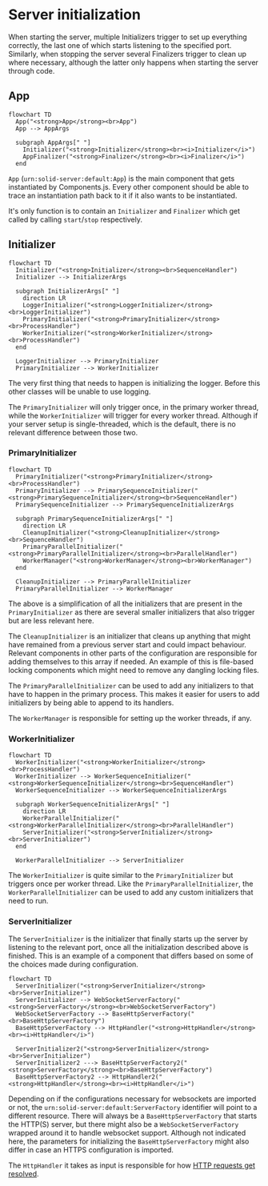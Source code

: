 # Server initialization

When starting the server, multiple Initializers trigger to set up everything correctly,
the last one of which starts listening to the specified port.
Similarly, when stopping the server several Finalizers trigger to clean up where necessary,
although the latter only happens when starting the server through code.

## App

```mermaid
flowchart TD
  App("<strong>App</strong><br>App")
  App --> AppArgs

  subgraph AppArgs[" "]
    Initializer("<strong>Initializer</strong><br><i>Initializer</i>")
    AppFinalizer("<strong>Finalizer</strong><br><i>Finalizer</i>")
  end
```

`App` (`urn:solid-server:default:App`) is the main component that gets instantiated by Components.js.
Every other component should be able to trace an instantiation path back to it if it also wants to be instantiated.

It's only function is to contain an `Initializer` and `Finalizer`
which get called by calling `start`/`stop` respectively.

## Initializer

```mermaid
flowchart TD
  Initializer("<strong>Initializer</strong><br>SequenceHandler")
  Initializer --> InitializerArgs

  subgraph InitializerArgs[" "]
    direction LR
    LoggerInitializer("<strong>LoggerInitializer</strong><br>LoggerInitializer")
    PrimaryInitializer("<strong>PrimaryInitializer</strong><br>ProcessHandler")
    WorkerInitializer("<strong>WorkerInitializer</strong><br>ProcessHandler")
  end

  LoggerInitializer --> PrimaryInitializer
  PrimaryInitializer --> WorkerInitializer
```

The very first thing that needs to happen is initializing the logger.
Before this other classes will be unable to use logging.

The `PrimaryInitializer` will only trigger once, in the primary worker thread,
while the `WorkerInitializer` will trigger for every worker thread.
Although if your server setup is single-threaded, which is the default,
there is no relevant difference between those two.

### PrimaryInitializer

```mermaid
flowchart TD
  PrimaryInitializer("<strong>PrimaryInitializer</strong><br>ProcessHandler")
  PrimaryInitializer --> PrimarySequenceInitializer("<strong>PrimarySequenceInitializer</strong><br>SequenceHandler")
  PrimarySequenceInitializer --> PrimarySequenceInitializerArgs

  subgraph PrimarySequenceInitializerArgs[" "]
    direction LR
    CleanupInitializer("<strong>CleanupInitializer</strong><br>SequenceHandler")
    PrimaryParallelInitializer("<strong>PrimaryParallelInitializer</strong><br>ParallelHandler")
    WorkerManager("<strong>WorkerManager</strong><br>WorkerManager")
  end

  CleanupInitializer --> PrimaryParallelInitializer
  PrimaryParallelInitializer --> WorkerManager
```

The above is a simplification of all the initializers that are present in the `PrimaryInitializer`
as there are several smaller initializers that also trigger but are less relevant here.

The `CleanupInitializer` is an initializer that cleans up anything
that might have remained from a previous server start
and could impact behaviour.
Relevant components in other parts of the configuration are responsible for adding themselves to this array if needed.
An example of this is file-based locking components which might need to remove any dangling locking files.

The `PrimaryParallelInitializer` can be used to add any initializers to that have to happen in the primary process.
This makes it easier for users to add initializers by being able to append to its handlers.

The `WorkerManager` is responsible for setting up the worker threads, if any.

### WorkerInitializer

```mermaid
flowchart TD
  WorkerInitializer("<strong>WorkerInitializer</strong><br>ProcessHandler")
  WorkerInitializer --> WorkerSequenceInitializer("<strong>WorkerSequenceInitializer</strong><br>SequenceHandler")
  WorkerSequenceInitializer --> WorkerSequenceInitializerArgs

  subgraph WorkerSequenceInitializerArgs[" "]
    direction LR
    WorkerParallelInitializer("<strong>WorkerParallelInitializer</strong><br>ParallelHandler")
    ServerInitializer("<strong>ServerInitializer</strong><br>ServerInitializer")
  end

  WorkerParallelInitializer --> ServerInitializer
```

The `WorkerInitializer` is quite similar to the `PrimaryInitializer` but triggers once per worker thread.
Like the `PrimaryParallelInitializer`, the `WorkerParallelInitializer` can be used
to add any custom initializers that need to run.

### ServerInitializer

The `ServerInitializer` is the initializer that finally starts up the server by listening to the relevant port,
once all the initialization described above is finished.
This is an example of a component that differs based on some of the choices made during configuration.

```mermaid
flowchart TD
  ServerInitializer("<strong>ServerInitializer</strong><br>ServerInitializer")
  ServerInitializer --> WebSocketServerFactory("<strong>ServerFactory</strong><br>WebSocketServerFactory")
  WebSocketServerFactory --> BaseHttpServerFactory("<br>BaseHttpServerFactory")
  BaseHttpServerFactory --> HttpHandler("<strong>HttpHandler</strong><br><i>HttpHandler</i>")

  ServerInitializer2("<strong>ServerInitializer</strong><br>ServerInitializer")
  ServerInitializer2 ---> BaseHttpServerFactory2("<strong>ServerFactory</strong><br>BaseHttpServerFactory")
  BaseHttpServerFactory2 --> HttpHandler2("<strong>HttpHandler</strong><br><i>HttpHandler</i>")
```

Depending on if the configurations necessary for websockets are imported or not,
the `urn:solid-server:default:ServerFactory` identifier will point to a different resource.
There will always be a `BaseHttpServerFactory` that starts the HTTP(S) server,
but there might also be a `WebSocketServerFactory` wrapped around it to handle websocket support.
Although not indicated here, the parameters for initializing the `BaseHttpServerFactory`
might also differ in case an HTTPS configuration is imported.

The `HttpHandler` it takes as input is responsible for how [HTTP requests get resolved](http-handler.md).
